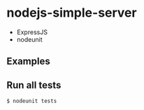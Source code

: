 # nodejs-simple-server

- ExpressJS
- nodeunit

## Examples

## Run all tests
```sh
$ nodeunit tests
```
